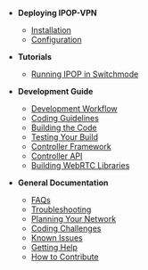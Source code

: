 * **Deploying IPOP-VPN**  
  * [Installation](Use-IPOP,-Intro)
  * [Configuration](Configuration,-Intro)

* **Tutorials**
  * [Running IPOP in Switchmode](Switchmode-with-LXC)

* **Development Guide**  
  * [Development Workflow](Development-Workflow)
  * [Coding Guidelines](Coding-Guidelines)
  * [Building the Code](Build-IPOP,-Intro)
  * [Testing Your Build](IPOP-Scale-test-Walkthrough)
  * [Controller Framework](Controller-Framework)
  * [Controller API](Controller-API)
  * [Building WebRTC Libraries](Build-WebRTC-Libraries,-Intro)

* **General Documentation**  
  * [FAQs](FAQs)
  * [Troubleshooting](Troubleshooting)
  * [Planning Your Network](Planning-Your-Network)
  * [Coding Challenges](Coding-Challenges)
  * [Known Issues](Known-Issues)
  * [Getting Help](Getting-Help)
  * [How to Contribute](How-to-Contribute)